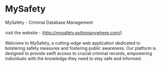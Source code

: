 # MySafety
MySafety - Criminal Database Management
<br>
<br>
visit the website - (http://mysafety.pythonanywhere.com/)
<br>
<br>
Welcome to MySafety, a cutting-edge web application dedicated to bolstering safety measures and fostering public awareness. Our platform is designed to provide swift access to crucial criminal records, empowering individuals with the knowledge they need to stay safe and informed.
